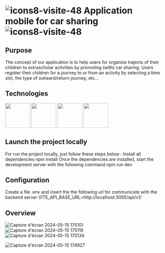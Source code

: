 # ![icons8-visite-48](https://github.com/mathieu-Glt/app-mobile-covoit_nestjs/assets/84771497/bde870b4-f3d0-4a6d-9fcb-96ca8169e140) Application mobile for car sharing ![icons8-visite-48](https://github.com/mathieu-Glt/app-mobile-covoit_nestjs/assets/84771497/bde870b4-f3d0-4a6d-9fcb-96ca8169e140)

## Purpose 
The concept of our application is to help users for organize trajects of their children to extrascholar activities by promoting (with) car sharing. Users register their children for a journey to or from an activity by selecting a time slot, the type of outward/return journey, etc...

## Technologies 
<img src="https://upload.wikimedia.org/wikipedia/commons/thumb/f/f1/Vitejs-logo.svg/2078px-Vitejs-logo.svg.png" width="80" />
<img src="https://cdn.worldvectorlogo.com/logos/react-1.svg" width="80" />
<img src="https://upload.wikimedia.org/wikipedia/commons/thumb/d/d1/Ionic_Logo.svg/2560px-Ionic_Logo.svg.png" width="80" />
<img src="https://www.cypress.io/cypress_logo_social.png" width="80" />

## Launch the project locally
For run the project locally, just follow these steps below : 
Install all dependencies
  npm install
Once the dependencies are installed, start the development server with the following command
  npm run dev

## Configuration 
Create a file .env and insert the the following url for communicate with the backend server 
VITE_API_BASE_URL=http://localhost:3005/api/v1/ 

## Overview 

![Capture d'écran 2024-05-15 175101](https://github.com/mathieu-Glt/app-mobile-covoit_nestjs/assets/84771497/702fbd83-193d-427c-82fd-9f61190a4c4c) ![Capture d'écran 2024-05-15 175119](https://github.com/mathieu-Glt/app-mobile-covoit_nestjs/assets/84771497/fe99f7de-e1f6-4119-ac24-3925b03c2bc8) ![Capture d'écran 2024-05-15 175134](https://github.com/mathieu-Glt/app-mobile-covoit_nestjs/assets/84771497/f9cba0fc-ea75-415c-a8ea-af98f960c8fc)


![Capture d'écran 2024-05-15 174927](https://github.com/mathieu-Glt/app-mobile-covoit_nestjs/assets/84771497/6990c42b-f868-41da-93b0-8b8f77cf3a06)

